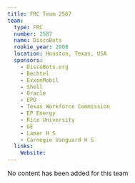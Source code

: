 ```yaml
---
title: FRC Team 2587
team:
  type: FRC
  number: 2587
  name: DiscoBots
  rookie_year: 2008
  location: Houston, Texas, USA
  sponsors:
    - DiscoBots.org
    - Bechtel
    - ExxonMobil
    - Shell
    - Oracle
    - EPO
    - Texas Workforce Commission
    - EP Energy
    - Rice University
    - GE
    - Lamar H S
    - Carnegie Vanguard H S
  links:
    Website: 
---
```

No content has been added for this team